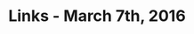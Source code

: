 ---
title: Links - March 7th, 2016
layout: links
category: links
articles:
  - title: "Ethereum: Rise of the World Computer"
    author: Rick Seeger
    source: Silicon Valley Data Science
    url: http://www.svds.com/ethereum-the-rise-of-the-world-computer/
  - title: "We are all a collective brain, so what's new?"
    author: César Hidalog
    source: MIT PubPub
    url: http://pubpub.media.mit.edu/pub/networked-intelligence
  - title: "War Stories: My Journey From Blindness to Building a Fully Conversational User Interface"
    author: Chris Maury
    source: Backchannel
    url: https://backchannel.com/war-stories-my-journey-from-blindness-to-building-a-fully-conversational-user-interface-5ffb74a74c6d
  - title: "Making America Great Again Is a Local Job"
    author: Derek Thompson
    source: The Atlantic
    note: "\"...divided government makes it impossible for any one person to do much of anything in Washington, and this is a feature, not a bug, of the Constitution.\""
    url: http://www.theatlantic.com/business/archive/2016/03/president-2016-cities-housing/472014/
  - title: Cheap oil is taking shipping routes back to the 1800s
    author: Chris Baraniuk
    source: BBC
    url: http://www.bbc.com/future/story/20160303-cheap-oil-is-taking-shipping-routes-back-to-the-1800s
  - title: (How to Write a (Lisp) Interpreter (in Python))
    author: Peter Norvig
    url: http://norvig.com/lispy.html
  - title: "Mr. Fart’s Favorite Colors"
    author: Blake Ross
    source: Medium
    url: https://medium.com/@blakeross/mr-fart-s-favorite-colors-3177a406c775
    note: "A.K.A., a programmer's view of security."
---